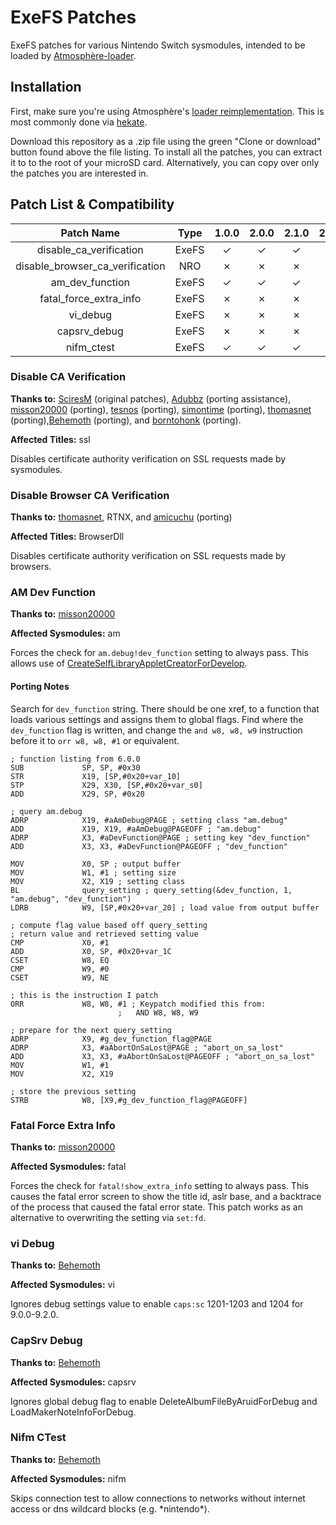 # ExeFS Patches

ExeFS patches for various Nintendo Switch sysmodules, intended to be loaded by [Atmosphère-loader](https://github.com/Atmosphere-NX/Atmosphere/tree/master/stratosphere/loader).

## Installation

First, make sure you're using Atmosphère's [loader reimplementation](https://github.com/Atmosphere-NX/Atmosphere/tree/master/stratosphere/loader).
This is most commonly done via [hekate](https://github.com/CTCaer/hekate).

Download this repository as a .zip file using the green "Clone or download" button found above the file listing.
To install all the patches, you can extract it to to the root of your microSD card. Alternatively, you can copy
over only the patches you are interested in.

## Patch List & Compatibility

| Patch Name | Type | 1.0.0 | 2.0.0 | 2.1.0 | 2.2.0 | 2.3.0 | 3.0.0 | 3.0.1 | 3.0.2 | 4.0.0 | 4.0.1 | 4.1.0 | 5.0.0 | 5.0.1 | 5.0.2 | 5.1.0 | 6.0.0 | 6.0.1 | 6.1.0 | 6.2.0 | 7.0.0 | 7.0.1 | 8.0.0 | 8.0.1 | 8.1.0 | 9.0.0 | 9.0.1 | 9.2.0 | 10.0.0 | 11.0.0 | 11.0.1 | 12.0.0 | 12.0.1 | 12.0.2 | 12.0.3 | 12.1.0 | 13.0.0 | 13.1.0 | 13.2.0 | 13.2.1 | 14.0.0 | 14.1.0 |  14.1.1 |  15.0.0 |
|:---:|:---:|:---:|:---:|:---:|:---:|:---:|:---:|:---:|:---:|:---:|:---:|:---:|:---:|:---:|:---:|:---:|:---:|:---:|:---:|:---:|:---:|:---:|:---:|:---:|:---:|:---:|:---:|:---:|:---:|:---:|:---:|:---:|:---:|:---:|:---:|:---:|:---:|:---:|:---:|:---:|:---:|:---:|:---:|:---:|
| disable_ca_verification | ExeFS | ✓ | ✓ | ✓ | ✓ | ✓ | ✓ | ✓ | ✓ | ✓ | ✓ | ✓ | ✓ | ✓ | ✓ | ✓ | ✓ | ✓ | ✓ | ✓ | ✓ | ✓ | ✓ | ✓ | ✓ | ✓ | ✓ | ✓ | ✓ | ✓ | ✓ | ✓ | ✓ | ✗ | ✓ | ✓ | ✓ | ✓ | ✓ | ✓ | ✓ | ✓ | ✓ | ✓ |
| disable_browser_ca_verification | NRO | ✗ | ✗ | ✗ | ✗ | ✗ | ✗ | ✗ | ✗ | ✗ | ✗ | ✗ | ✗ | ✗ | ✗ | ✗ | ✗ | ✗ | ✗ | ✗ | ✗ | ✗ | ✓ | ✓ | ✓ | ✓ | ✓ | ✓ | ✓ | ✓ | ✓ | ✓ | ✓ | ✓ | ✓ | ✓ | ✓ | ✓ | ✓ | ✓ | ✓ | ✓ | ✓ | ? |
| am_dev_function | ExeFS | ✓ | ✓ | ✓ | ✓ | ✓ | ✓ | ✓ | ✓ | ✓ | ✓ | ✓ | ✓ | ✓ | ✓ | ✓ | ✓ | ✓ | ✓ | ✓ | ✗ | ✗ | ✗ | ✗ | ✗ | ✗ | ✗ | ✗ | ✗ | ✗ | ✗ | ✗ | ✗ | ✗ | ✗ | ✗ | ? | ? | ? | ? | ? | ? | ? | ? |
| fatal_force_extra_info | ExeFS | ✗ | ✗ | ✗ | ✗ | ✗ | ✗ | ✗ | ✗ | ✗ | ✗ | ✗ | ✓ | ✓ | ✓ | ✗ | ✗ | ✗ | ✗ | ✗ | ✗ | ✗ | ✗ | ✗ | ✗ | ✗ | ✗ | ✗ | ✗ | ✗ | ✗ | ✗ | ✗ | ✗ | ✗ | ✗ | ? | ? | ? | ? | ? | ? | ? | ? |
| vi_debug | ExeFS | ✗ | ✗ | ✗ | ✗ | ✗ | ✓ | ✓ | ✓ | ✓ | ✓ | ✓ | ✓ | ✓ | ✓ | ✓ | ✓ | ✓ | ✓ | ✓ | ✓ | ✓ | ✓ | ✓ | ✓ | ✓ | ✓ | ✓ | ✓ | ✗ | ✗ | ✗ | ✗ | ✗ | ✗ | ✗ | ? | ? | ? | ? | ? | ? | ? | ? |
| capsrv_debug | ExeFS | ✗ | ✗ | ✗ | ✗ | ✗ | ✗ | ✗ | ✗ | ✗ | ✗ | ✗ | ✗ | ✗ | ✗ | ✗ | ✗ | ✗ | ✗ | ✗ | ✗ | ✗ | ✗ | ✗ | ✗ | ✓ | ✓ | ✓ | ✓ | ✗ | ✗ | ✗ | ✗ | ✗ | ✗ | ✗ | ? | ? | ? | ? | ? | ? | ? | ? |
| nifm_ctest | ExeFS | ✓ | ✓ | ✓ | ✓ | ✓ | ✓ | ✓ | ✓ | ✓ | ✓ | ✓ | ✓ | ✓ | ✓ | ✓ | ✓ | ✓ | ✓ | ✓ | ✓ | ✓ | ✓ | ✓ | ✓ | ✓ | ✓ | ✓ | ✓ | ✓ | ✓ | ? | ? | ? | ? | ? | ? | ? | ? | ? | ? | ? | ? | ? |

### Disable CA Verification

**Thanks to:** [SciresM](https://github.com/SciresM) (original patches), [Adubbz](https://github.com/Adubbz) (porting assistance), [misson20000](https://github.com/misson20000) (porting), [tesnos](https://github.com/tesnos) (porting), [simontime](https://github.com/simontime) (porting), [thomasnet](https://github.com/thomasnet-mc) (porting),[Behemoth](https://github.com/HookedBehemoth) (porting), and [borntohonk](https://github.com/borntohonk) (porting).

**Affected Titles:** ssl

Disables certificate authority verification on SSL requests made by sysmodules.

### Disable Browser CA Verification

**Thanks to:** [thomasnet](https://github.com/thomasnet-mc), RTNX, and [amicuchu](https://github.com/amicuchu) (porting)

**Affected Titles:** BrowserDll

Disables certificate authority verification on SSL requests made by browsers.

### AM Dev Function

**Thanks to:** [misson20000](https://github.com/misson20000)

**Affected Sysmodules:** am

Forces the check for `am.debug!dev_function` setting to always pass. This allows use of [CreateSelfLibraryAppletCreatorForDevelop](https://reswitched.github.io/SwIPC/ifaces.html#nn::am::service::IAllSystemAppletProxiesService(400)).

#### Porting Notes

Search for `dev_function` string. There should be one xref, to a function that loads various settings and assigns them to global flags.
Find where the `dev_function` flag is written, and change the `and w8, w8, w9` instruction before it to `orr w8, w8, #1` or equivalent.

```
; function listing from 6.0.0
SUB             SP, SP, #0x30
STR             X19, [SP,#0x20+var_10]
STP             X29, X30, [SP,#0x20+var_s0]
ADD             X29, SP, #0x20

; query am.debug
ADRP            X19, #aAmDebug@PAGE ; setting class "am.debug"
ADD             X19, X19, #aAmDebug@PAGEOFF ; "am.debug"
ADRP            X3, #aDevFunction@PAGE ; setting key "dev_function"
ADD             X3, X3, #aDevFunction@PAGEOFF ; "dev_function"

MOV             X0, SP ; output buffer
MOV             W1, #1 ; setting size
MOV             X2, X19 ; setting class
BL              query_setting ; query_setting(&dev_function, 1, "am.debug", "dev_function")
LDRB            W9, [SP,#0x20+var_20] ; load value from output buffer

; compute flag value based off query_setting
; return value and retrieved setting value
CMP             X0, #1
ADD             X0, SP, #0x20+var_1C
CSET            W8, EQ
CMP             W9, #0
CSET            W9, NE

; this is the instruction I patch
ORR             W8, W8, #1 ; Keypatch modified this from:
                        ;   AND W8, W8, W9

; prepare for the next query_setting
ADRP            X9, #g_dev_function_flag@PAGE
ADRP            X3, #aAbortOnSaLost@PAGE ; "abort_on_sa_lost"
ADD             X3, X3, #aAbortOnSaLost@PAGEOFF ; "abort_on_sa_lost"
MOV             W1, #1
MOV             X2, X19

; store the previous setting
STRB            W8, [X9,#g_dev_function_flag@PAGEOFF]
```

### Fatal Force Extra Info

**Thanks to:** [misson20000](https://github.com/misson20000)

**Affected Sysmodules:** fatal

Forces the check for `fatal!show_extra_info` setting to always pass. This causes the fatal error screen to show the title id, aslr base, and a backtrace of the process that caused the fatal error state.
This patch works as an alternative to overwriting the setting via `set:fd`.

### vi Debug

**Thanks to:** [Behemoth](https://github.com/HookedBehemoth)

**Affected Sysmodules:** vi

Ignores debug settings value to enable `caps:sc` 1201-1203 and 1204 for 9.0.0-9.2.0.

### CapSrv Debug

**Thanks to:** [Behemoth](https://github.com/HookedBehemoth)

**Affected Sysmodules:** capsrv

Ignores global debug flag to enable DeleteAlbumFileByAruidForDebug and LoadMakerNoteInfoForDebug.

### Nifm CTest

**Thanks to:** [Behemoth](https://github.com/HookedBehemoth)

**Affected Sysmodules:** nifm

Skips connection test to allow connections to networks without internet access or dns wildcard blocks (e.g. \*nintendo\*).
